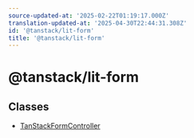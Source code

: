 ```yaml
---
source-updated-at: '2025-02-22T01:19:17.000Z'
translation-updated-at: '2025-04-30T22:44:31.308Z'
id: '@tanstack/lit-form'
title: '@tanstack/lit-form'
---
```


<!-- DO NOT EDIT: this page is autogenerated from the type comments -->

# @tanstack/lit-form

## Classes

- [TanStackFormController](classes/tanstackformcontroller.md)
